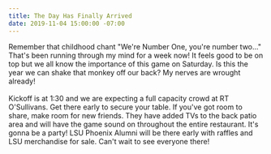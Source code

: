 ```yaml
---
title: The Day Has Finally Arrived
date: 2019-11-04 15:00:00 -07:00
---
```


Remember that childhood chant "We're Number One, you're number two..."  That's been running through my mind for a week now! It feels good to be on top but we all know the importance of this game on Saturday. Is this the year we can shake that monkey off our back? My nerves are wrought already!  
<br>
Kickoff is at 1:30 and we are expecting a full capacity crowd at RT O'Sullivans. Get there early to secure your table. If you've got room to share, make room for new friends. They have added TVs to the back patio area and will have the game sound on throughout the entire restaurant. It's gonna be a party! LSU Phoenix Alumni will be there early with raffles and LSU merchandise for sale. Can't wait to see everyone there!   
